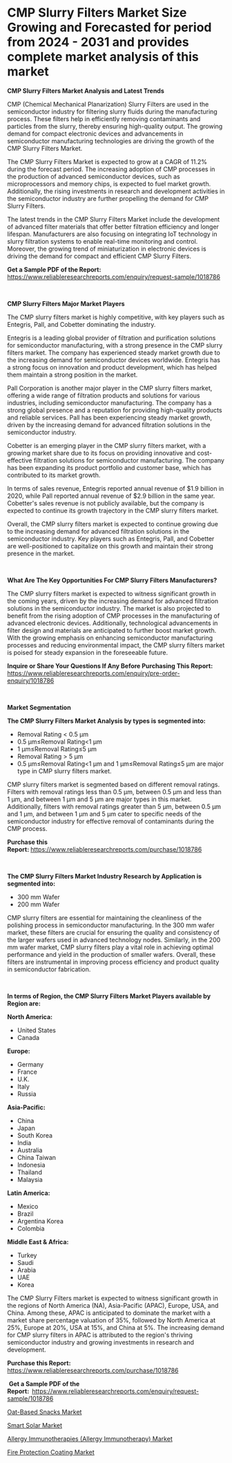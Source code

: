 <p><h1>CMP Slurry Filters Market Size Growing and Forecasted for period from 2024 - 2031 and provides complete market analysis of this market</h1></p><p><strong>CMP Slurry Filters Market Analysis and Latest Trends</strong></p>
<p><p>CMP (Chemical Mechanical Planarization) Slurry Filters are used in the semiconductor industry for filtering slurry fluids during the manufacturing process. These filters help in efficiently removing contaminants and particles from the slurry, thereby ensuring high-quality output. The growing demand for compact electronic devices and advancements in semiconductor manufacturing technologies are driving the growth of the CMP Slurry Filters Market.</p><p>The CMP Slurry Filters Market is expected to grow at a CAGR of 11.2% during the forecast period. The increasing adoption of CMP processes in the production of advanced semiconductor devices, such as microprocessors and memory chips, is expected to fuel market growth. Additionally, the rising investments in research and development activities in the semiconductor industry are further propelling the demand for CMP Slurry Filters.</p><p>The latest trends in the CMP Slurry Filters Market include the development of advanced filter materials that offer better filtration efficiency and longer lifespan. Manufacturers are also focusing on integrating IoT technology in slurry filtration systems to enable real-time monitoring and control. Moreover, the growing trend of miniaturization in electronic devices is driving the demand for compact and efficient CMP Slurry Filters.</p></p>
<p><strong>Get a Sample PDF of the Report:&nbsp;</strong> <a href="https://www.reliableresearchreports.com/enquiry/request-sample/1018786">https://www.reliableresearchreports.com/enquiry/request-sample/1018786</a></p>
<p>&nbsp;</p>
<p><strong>CMP Slurry Filters Major Market Players</strong></p>
<p><p>The CMP slurry filters market is highly competitive, with key players such as Entegris, Pall, and Cobetter dominating the industry. </p><p>Entegris is a leading global provider of filtration and purification solutions for semiconductor manufacturing, with a strong presence in the CMP slurry filters market. The company has experienced steady market growth due to the increasing demand for semiconductor devices worldwide. Entegris has a strong focus on innovation and product development, which has helped them maintain a strong position in the market.</p><p>Pall Corporation is another major player in the CMP slurry filters market, offering a wide range of filtration products and solutions for various industries, including semiconductor manufacturing. The company has a strong global presence and a reputation for providing high-quality products and reliable services. Pall has been experiencing steady market growth, driven by the increasing demand for advanced filtration solutions in the semiconductor industry.</p><p>Cobetter is an emerging player in the CMP slurry filters market, with a growing market share due to its focus on providing innovative and cost-effective filtration solutions for semiconductor manufacturing. The company has been expanding its product portfolio and customer base, which has contributed to its market growth.</p><p>In terms of sales revenue, Entegris reported annual revenue of $1.9 billion in 2020, while Pall reported annual revenue of $2.9 billion in the same year. Cobetter's sales revenue is not publicly available, but the company is expected to continue its growth trajectory in the CMP slurry filters market.</p><p>Overall, the CMP slurry filters market is expected to continue growing due to the increasing demand for advanced filtration solutions in the semiconductor industry. Key players such as Entegris, Pall, and Cobetter are well-positioned to capitalize on this growth and maintain their strong presence in the market.</p></p>
<p>&nbsp;</p>
<p><strong>What Are The Key Opportunities For CMP Slurry Filters Manufacturers?</strong></p>
<p><p>The CMP slurry filters market is expected to witness significant growth in the coming years, driven by the increasing demand for advanced filtration solutions in the semiconductor industry. The market is also projected to benefit from the rising adoption of CMP processes in the manufacturing of advanced electronic devices. Additionally, technological advancements in filter design and materials are anticipated to further boost market growth. With the growing emphasis on enhancing semiconductor manufacturing processes and reducing environmental impact, the CMP slurry filters market is poised for steady expansion in the foreseeable future.</p></p>
<p><strong>Inquire or Share Your Questions If Any Before Purchasing This Report:</strong> <a href="https://www.reliableresearchreports.com/enquiry/pre-order-enquiry/1018786">https://www.reliableresearchreports.com/enquiry/pre-order-enquiry/1018786</a></p>
<p>&nbsp;</p>
<p><strong>Market Segmentation</strong></p>
<p><strong>The CMP Slurry Filters Market Analysis by types is segmented into:</strong></p>
<p><ul><li>Removal Rating < 0.5 µm</li><li>0.5 µm≤Removal Rating<1 µm</li><li>1 µm≤Removal Rating≤5 µm</li><li>Removal Rating > 5 µm</li><li>0.5 µm≤Removal Rating<1 µm and 1 µm≤Removal Rating≤5 µm are major type in CMP slurry filters market.</li></ul></p>
<p><p>CMP slurry filters market is segmented based on different removal ratings. Filters with removal ratings less than 0.5 µm, between 0.5 µm and less than 1 µm, and between 1 µm and 5 µm are major types in this market. Additionally, filters with removal ratings greater than 5 µm, between 0.5 µm and 1 µm, and between 1 µm and 5 µm cater to specific needs of the semiconductor industry for effective removal of contaminants during the CMP process.</p></p>
<p><strong>Purchase this Report:&nbsp;</strong><a href="https://www.reliableresearchreports.com/purchase/1018786">https://www.reliableresearchreports.com/purchase/1018786</a></p>
<p>&nbsp;</p>
<p><strong>The CMP Slurry Filters Market Industry Research by Application is segmented into:</strong></p>
<p><ul><li>300 mm Wafer</li><li>200 mm Wafer</li></ul></p>
<p><p>CMP slurry filters are essential for maintaining the cleanliness of the polishing process in semiconductor manufacturing. In the 300 mm wafer market, these filters are crucial for ensuring the quality and consistency of the larger wafers used in advanced technology nodes. Similarly, in the 200 mm wafer market, CMP slurry filters play a vital role in achieving optimal performance and yield in the production of smaller wafers. Overall, these filters are instrumental in improving process efficiency and product quality in semiconductor fabrication.</p></p>
<p>&nbsp;</p>
<p><strong>In terms of Region, the CMP Slurry Filters Market Players available by Region are:</strong></p>
<p>
    <p> <strong> North America: </strong>
        <ul>
            <li>United States</li>
            <li>Canada</li>
        </ul>
        </p> 
    <p> <strong> Europe: </strong>
        <ul>
            <li>Germany</li>
            <li>France</li>
            <li>U.K.</li>
            <li>Italy</li>
            <li>Russia</li>
        </ul>
        </p> 
    <p> <strong> Asia-Pacific: </strong>
        <ul>
            <li>China</li>
            <li>Japan</li>
            <li>South Korea</li>
            <li>India</li>
            <li>Australia</li>
            <li>China Taiwan</li>
            <li>Indonesia</li>
            <li>Thailand</li>
            <li>Malaysia</li>
        </ul>
        </p> 
    <p> <strong> Latin America: </strong>
        <ul>
            <li>Mexico</li>
            <li>Brazil</li>
            <li>Argentina Korea</li>
            <li>Colombia</li>
        </ul>
        </p> 
    <p> <strong> Middle East & Africa: </strong>
        <ul>
            <li>Turkey</li>
            <li>Saudi</li>
            <li>Arabia</li>
            <li>UAE</li>
            <li>Korea</li>
        </ul>
    </p>
    </p>
<p><p>The CMP Slurry Filters market is expected to witness significant growth in the regions of North America (NA), Asia-Pacific (APAC), Europe, USA, and China. Among these, APAC is anticipated to dominate the market with a market share percentage valuation of 35%, followed by North America at 25%, Europe at 20%, USA at 15%, and China at 5%. The increasing demand for CMP slurry filters in APAC is attributed to the region's thriving semiconductor industry and growing investments in research and development.</p></p>
<p><strong>Purchase this Report: </strong><a href="https://www.reliableresearchreports.com/purchase/1018786">https://www.reliableresearchreports.com/purchase/1018786</a></p>
<p>&nbsp;<strong>Get a Sample PDF of the Report:&nbsp;&nbsp;</strong><a href="https://www.reliableresearchreports.com/enquiry/request-sample/1018786">https://www.reliableresearchreports.com/enquiry/request-sample/1018786</a></p>
<p><strong></strong></p>
<p><p><a href="https://github.com/Krish2023na/Market-Research-Report-List-3/blob/main/oat-based-snacks-market.md">Oat-Based Snacks Market</a></p><p><a href="https://github.com/yemakinde/Market-Research-Report-List-1/blob/main/smart-solar-market.md">Smart Solar Market</a></p><p><a href="https://github.com/bmorecock/Market-Research-Report-List-1/blob/main/allergy-immunotherapies-allergy-immunotherapy-market.md">Allergy Immunotherapies (Allergy Immunotherapy) Market</a></p><p><a href="https://github.com/jsmusil/Market-Research-Report-List-1/blob/main/fire-protection-coating-market.md">Fire Protection Coating Market</a></p></p>